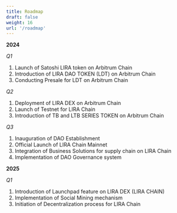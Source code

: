 ```yaml
---
title: Roadmap
draft: false
weight: 16
url: '/roadmap'
---
```



**2024**

*Q1*

1. Launch of Satoshi LIRA token on Arbitrum Chain
2. Introduction of LIRA DAO TOKEN (LDT) on Arbitrum Chain
3. Conducting Presale for LDT on Arbitrum Chain

*Q2*

1. Deployment of LIRA DEX on Arbitrum Chain
2. Launch of Testnet for LIRA Chain
3. Introduction of TB and LTB SERIES TOKEN on Arbitrum Chain

*Q3*

1. Inauguration of DAO Establishment
2. Official Launch of LIRA Chain Mainnet
3. Integration of Business Solutions for supply chain on LIRA Chain
4. Implementation of DAO Governance system

**2025**

*Q1*

1. Introduction of Launchpad feature on LIRA DEX (LIRA CHAIN)
2. Implementation of Social Mining mechanism
3. Initiation of Decentralization process for LIRA Chain